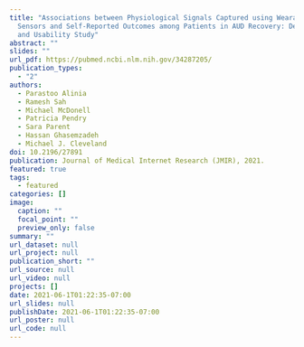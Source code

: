 ```yaml
---
title: "Associations between Physiological Signals Captured using Wearable
  Sensors and Self-Reported Outcomes among Patients in AUD Recovery: Development
  and Usability Study"
abstract: ""
slides: ""
url_pdf: https://pubmed.ncbi.nlm.nih.gov/34287205/
publication_types:
  - "2"
authors:
  - Parastoo Alinia
  - Ramesh Sah
  - Michael McDonell
  - Patricia Pendry
  - Sara Parent
  - Hassan Ghasemzadeh
  - Michael J. Cleveland
doi: 10.2196/27891
publication: Journal of Medical Internet Research (JMIR), 2021.
featured: true
tags:
  - featured
categories: []
image:
  caption: ""
  focal_point: ""
  preview_only: false
summary: ""
url_dataset: null
url_project: null
publication_short: ""
url_source: null
url_video: null
projects: []
date: 2021-06-1T01:22:35-07:00
url_slides: null
publishDate: 2021-06-1T01:22:35-07:00
url_poster: null
url_code: null
---
```

